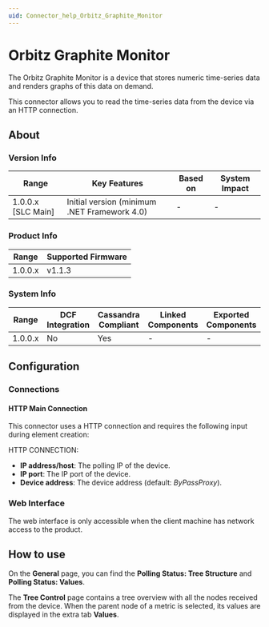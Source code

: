 ```yaml
---
uid: Connector_help_Orbitz_Graphite_Monitor
---
```


# Orbitz Graphite Monitor

The Orbitz Graphite Monitor is a device that stores numeric time-series data and renders graphs of this data on demand.

This connector allows you to read the time-series data from the device via an HTTP connection.

## About

### Version Info

| **Range**            | **Key Features**                             | **Based on** | **System Impact** |
|----------------------|----------------------------------------------|--------------|-------------------|
| 1.0.0.x \[SLC Main\] | Initial version (minimum .NET Framework 4.0) | \-           | \-                |

### Product Info

| **Range** | **Supported Firmware** |
|-----------|------------------------|
| 1.0.0.x   | v1.1.3                 |

### System Info

| **Range** | **DCF Integration** | **Cassandra Compliant** | **Linked Components** | **Exported Components** |
|-----------|---------------------|-------------------------|-----------------------|-------------------------|
| 1.0.0.x   | No                  | Yes                     | \-                    | \-                      |

## Configuration

### Connections

#### HTTP Main Connection

This connector uses a HTTP connection and requires the following input during element creation:

HTTP CONNECTION:

- **IP address/host**: The polling IP of the device.
- **IP port**: The IP port of the device.
- **Device address**: The device address (default: *ByPassProxy*).

### Web Interface

The web interface is only accessible when the client machine has network access to the product.

## How to use

On the **General** page, you can find the **Polling Status: Tree Structure** and **Polling Status: Values**.

The **Tree Control** page contains a tree overview with all the nodes received from the device. When the parent node of a metric is selected, its values are displayed in the extra tab **Values**.
